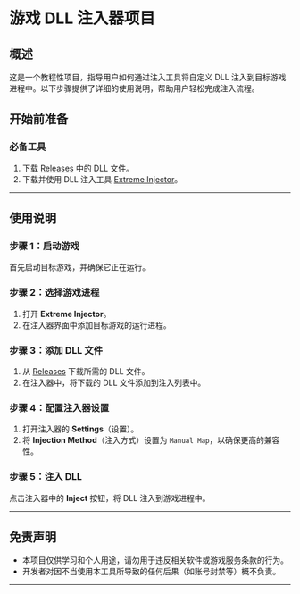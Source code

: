 # **游戏 DLL 注入器项目**

## **概述**
这是一个教程性项目，指导用户如何通过注入工具将自定义 DLL 注入到目标游戏进程中。以下步骤提供了详细的使用说明，帮助用户轻松完成注入流程。

## **开始前准备**

### **必备工具**
1. 下载 [Releases](https://github.com/zhishifenzi8266/cs2_h4ck/releases/tag/dll) 中的 DLL 文件。
2. 下载并使用 DLL 注入工具 [Extreme Injector](https://github.com/master131/ExtremeInjector/releases)。

---

## **使用说明**

### **步骤 1：启动游戏**
首先启动目标游戏，并确保它正在运行。

### **步骤 2：选择游戏进程**
1. 打开 **Extreme Injector**。
2. 在注入器界面中添加目标游戏的运行进程。

### **步骤 3：添加 DLL 文件**
1. 从 [Releases](./releases) 下载所需的 DLL 文件。
2. 在注入器中，将下载的 DLL 文件添加到注入列表中。

### **步骤 4：配置注入器设置**
1. 打开注入器的 **Settings**（设置）。
2. 将 **Injection Method**（注入方式）设置为 `Manual Map`，以确保更高的兼容性。

### **步骤 5：注入 DLL**
点击注入器中的 **Inject** 按钮，将 DLL 注入到游戏进程中。

---

## **免责声明**
- 本项目仅供学习和个人用途，请勿用于违反相关软件或游戏服务条款的行为。
- 开发者对因不当使用本工具所导致的任何后果（如账号封禁等）概不负责。

---



 
